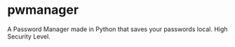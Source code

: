 # pwmanager
A Password Manager made in Python that saves your passwords local. High Security Level.
